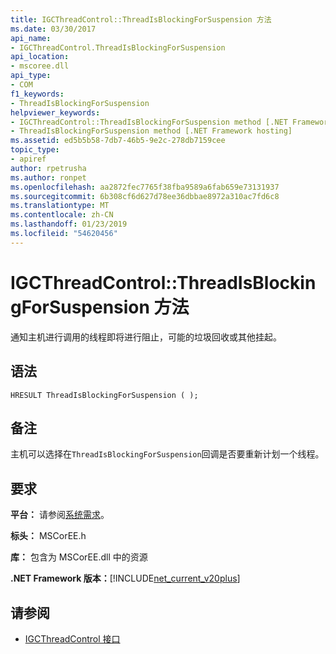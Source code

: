 ```yaml
---
title: IGCThreadControl::ThreadIsBlockingForSuspension 方法
ms.date: 03/30/2017
api_name:
- IGCThreadControl.ThreadIsBlockingForSuspension
api_location:
- mscoree.dll
api_type:
- COM
f1_keywords:
- ThreadIsBlockingForSuspension
helpviewer_keywords:
- IGCThreadControl::ThreadIsBlockingForSuspension method [.NET Framework hosting]
- ThreadIsBlockingForSuspension method [.NET Framework hosting]
ms.assetid: ed5b5b58-7db7-46b5-9e2c-278db7159cee
topic_type:
- apiref
author: rpetrusha
ms.author: ronpet
ms.openlocfilehash: aa2872fec7765f38fba9589a6fab659e73131937
ms.sourcegitcommit: 6b308cf6d627d78ee36dbbae8972a310ac7fd6c8
ms.translationtype: MT
ms.contentlocale: zh-CN
ms.lasthandoff: 01/23/2019
ms.locfileid: "54620456"
---
```

# <a name="igcthreadcontrolthreadisblockingforsuspension-method"></a>IGCThreadControl::ThreadIsBlockingForSuspension 方法
通知主机进行调用的线程即将进行阻止，可能的垃圾回收或其他挂起。  
  
## <a name="syntax"></a>语法  
  
```  
HRESULT ThreadIsBlockingForSuspension ( );  
```  
  
## <a name="remarks"></a>备注  
 主机可以选择在`ThreadIsBlockingForSuspension`回调是否要重新计划一个线程。  
  
## <a name="requirements"></a>要求  
 **平台：** 请参阅[系统需求](../../../../docs/framework/get-started/system-requirements.md)。  
  
 **标头：** MSCorEE.h  
  
 **库：** 包含为 MSCorEE.dll 中的资源  
  
 **.NET Framework 版本：**[!INCLUDE[net_current_v20plus](../../../../includes/net-current-v20plus-md.md)]  
  
## <a name="see-also"></a>请参阅
- [IGCThreadControl 接口](../../../../docs/framework/unmanaged-api/hosting/igcthreadcontrol-interface.md)
